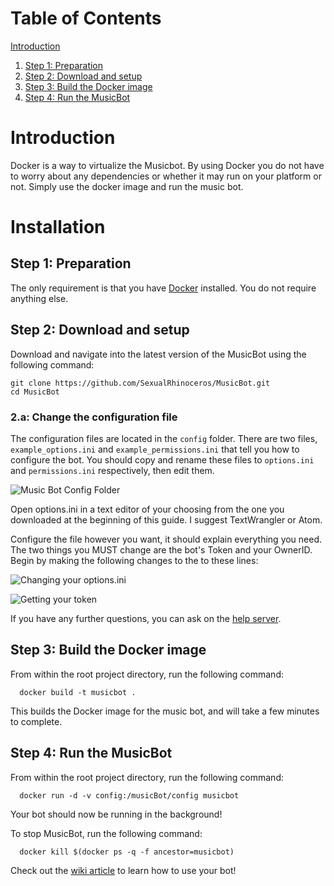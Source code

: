 # Table of Contents

[Introduction](#introduction)  
1. [Step 1: Preparation](#step-1-preparation)  
2. [Step 2: Download and setup](#step-2-download-and-setup)  
3. [Step 3: Build the Docker image](#step-3-build-the-docker-image)  
4. [Step 4: Run the MusicBot](#step-4-run-the-musicbot)  

# Introduction

Docker is a way to virtualize the Musicbot. By using Docker you do not have to worry about any dependencies or whether it may run on your platform or not. Simply use the docker image and run the music bot.

# Installation

## Step 1: Preparation

The only requirement is that you have [Docker](https://docs.docker.com/mac/) installed. You do not require anything else. 

## Step 2: Download and setup

Download and navigate into the latest version of the MusicBot using the following command:

    git clone https://github.com/SexualRhinoceros/MusicBot.git 
    cd MusicBot

### 2.a: Change the configuration file

The configuration files are located in the `config` folder. There are two files, `example_options.ini` and `example_permissions.ini` that tell you how to configure the bot. You should copy and rename these files to `options.ini` and `permissions.ini` respectively, then edit them. 

![Music Bot Config Folder](http://i.imgur.com/GnzWRNG.png)

Open options.ini in a text editor of your choosing from the one you downloaded at the beginning of this guide. I suggest TextWrangler or Atom.

Configure the file however you want, it should explain everything you need. The two things you MUST change are the bot's Token and your OwnerID. Begin by making the following changes to the to these lines:

![Changing your options.ini](http://i.imgur.com/GoD8bGK.png)

![Getting your token](http://i.imgur.com/cN4YehO.png)

If you have any further questions, you can ask on the [help server](https://discord.gg/0iqN3da4zqpJpuY0).

## Step 3: Build the Docker image

From within the root project directory, run the following command:

      docker build -t musicbot .

This builds the Docker image for the music bot, and will take a few minutes to complete.

## Step 4: Run the MusicBot

From within the root project directory, run the following command:

      docker run -d -v config:/musicBot/config musicbot

Your bot should now be running in the background!

To stop MusicBot, run the following command: 

      docker kill $(docker ps -q -f ancestor=musicbot)
  

Check out the [wiki article](https://github.com/SexualRhinoceros/MusicBot/wiki/Commands-list "Commands list") to learn how to use your bot!


